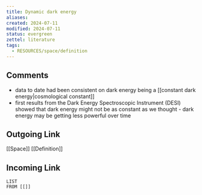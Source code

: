 ```yaml
---
title: Dynamic dark energy
aliases: 
created: 2024-07-11
modified: 2024-07-11
status: evergreen
zettel: literature
tags:
  - RESOURCES/space/definition
---
```

## Comments
- data to date had been consistent on dark energy being a [[constant dark energy|cosmological constant]]
- first results from the Dark Energy Spectroscopic Instrument (DESI) showed that dark energy might not be as constant as we thought - dark energy may be getting less powerful over time
## Outgoing Link
[[Space]]
[[Definition]]
## Incoming Link
```dataview
LIST
FROM [[]]
```